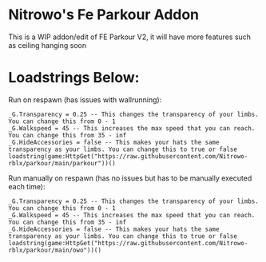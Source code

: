 # Nitrowo's Fe Parkour Addon
This is a WIP addon/edit of FE Parkour V2, it will have more features such as ceiling hanging soon


# Loadstrings Below:
Run on respawn (has issues with wallrunning):
```
_G.Transparency = 0.25 -- This changes the transparency of your limbs. You can change this from 0 - 1
_G.Walkspeed = 45 -- This increases the max speed that you can reach. You can change this from 35 - inf
_G.HideAccessories = false -- This makes your hats the same transparency as your limbs. You can change this to true or false
loadstring(game:HttpGet("https://raw.githubusercontent.com/Nitrowo-rblx/parkour/main/parkour"))()
```
Run manually on respawn (has no issues but has to be manually executed each time):
```
_G.Transparency = 0.25 -- This changes the transparency of your limbs. You can change this from 0 - 1
_G.Walkspeed = 45 -- This increases the max speed that you can reach. You can change this from 35 - inf
_G.HideAccessories = false -- This makes your hats the same transparency as your limbs. You can change this to true or false
loadstring(game:HttpGet("https://raw.githubusercontent.com/Nitrowo-rblx/parkour/main/owo"))()
```
